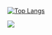 <!--#### Hi there 👋, my name is Tony.
#### 📫 How to reach me: tonykgyan@gmail.com.










<!--
**TONYOG12/TONYOG12** is a ✨ _special_ ✨ repository because its `README.md` (this file) appears on your GitHub profile.

Here are some ideas to get you started:


-  I’m currently learning ...
- 
- 
- 💬 Ask me about ...
- 
- 😄 Pronouns: ...
- ⚡ Fun fact: ...
-->

[![Top Langs](https://github-readme-stats.vercel.app/api/top-langs/?username=tonyog12&show_icons=true&theme=dark&hide=css)](https://github.com/anuraghazra/github-readme-stats)

![](https://komarev.com/ghpvc/?username=tonyog12&color=green)





